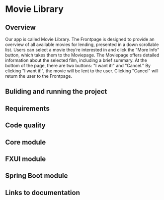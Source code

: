 # Movie Library 

## Overview 
Our app is called Movie Library. The Frontpage is designed to provide an overview of all available movies for lending, presented in a down scrollable list. Users can select a movie they’re interested in and click the "More Info" button, which takes them to the Moviepage. The Moviepage offers detailed information about the selected film, including a brief summary. At the bottom of the page, there are two buttons: "I want it!" and "Cancel." By clicking "I want it!", the movie will be lent to the user. Clicking "Cancel" will return the user to the Frontpage.

## Buliding and running the project 
 
## Requirements

## Code quality 

## Core module 

## FXUI module 

## Spring Boot module 

## Links to documentation 


